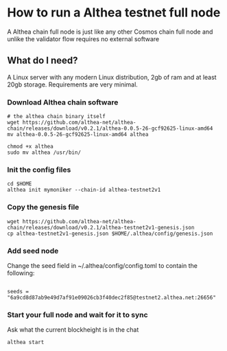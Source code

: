 # How to run a Althea testnet full node

A Althea chain full node is just like any other Cosmos chain full node and unlike the validator flow requires no external software

## What do I need?

A Linux server with any modern Linux distribution, 2gb of ram and at least 20gb storage. Requirements are very minimal.

### Download Althea chain software

```
# the althea chain binary itself
wget https://github.com/althea-net/althea-chain/releases/download/v0.2.1/althea-0.0.5-26-gcf92625-linux-amd64
mv althea-0.0.5-26-gcf92625-linux-amd64 althea

chmod +x althea
sudo mv althea /usr/bin/
```

### Init the config files

```
cd $HOME
althea init mymoniker --chain-id althea-testnet2v1
```

### Copy the genesis file

```
wget https://github.com/althea-net/althea-chain/releases/download/v0.2.1/althea-testnet2v1-genesis.json
cp althea-testnet2v1-genesis.json $HOME/.althea/config/genesis.json
```

### Add seed node

Change the seed field in ~/.althea/config/config.toml to contain the following:

```

seeds = "6a9cd8d87ab9e49d7af91e09026cb3f40dec2f85@testnet2.althea.net:26656"

```

### Start your full node and wait for it to sync

Ask what the current blockheight is in the chat

```
althea start
```
